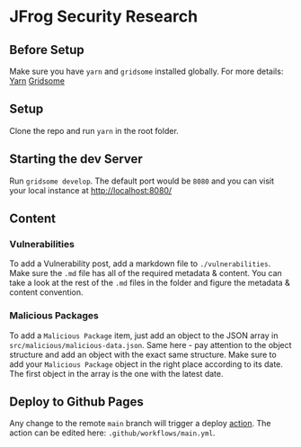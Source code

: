# JFrog Security Research
## Before Setup
Make sure you have `yarn` and `gridsome` installed globally.
For more details:
[Yarn](https://classic.yarnpkg.com/lang/en/docs/install/)
[Gridsome](https://gridsome.org/docs/gridsome-cli/)
## Setup
Clone the repo and run `yarn` in the root folder.
## Starting the dev Server
Run `gridsome develop`. The default port would be `8080` and you can visit your local instance at [http://localhost:8080/](http://localhost:8080/)

## Content
### Vulnerabilities
To add a Vulnerability post, add a markdown file to `./vulnerabilities`. Make sure the `.md` file has all of the required metadata & content. You can take a look at the rest of the `.md` files in the folder and figure the metadata & content convention.

### Malicious Packages
To add a `Malicious Package` item, just add an object to the JSON array in `src/malicious/malicious-data.json`. Same here - pay attention to the object structure and add an object with the exact same structure. Make sure to add your `Malicious Package` object in the right place according to its date. The first object in the array is the one with the latest date.
## Deploy to Github Pages
Any change to the remote `main` branch will trigger a deploy [action](https://github.com/jfrog/research/actions). The action can be edited here: `.github/workflows/main.yml`.